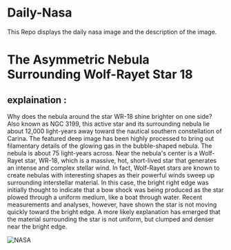 # Daily-Nasa

This Repo displays the daily nasa image and the description of the image.

<!--NASA-->
# The Asymmetric Nebula Surrounding Wolf-Rayet Star 18
## explaination :

Why does the nebula around the star WR-18 shine brighter on one side? Also known as NGC 3199, this active star and its surrounding nebula lie about 12,000 light-years away toward the nautical southern constellation of Carina. The featured deep image has been highly processed to bring out filamentary details of the glowing gas in the bubble-shaped nebula.  The nebula is about 75 light-years across. Near the nebula's center is a Wolf-Rayet star, WR-18, which is a massive, hot, short-lived star that generates an intense and complex stellar wind. In fact, Wolf-Rayet stars are known to create nebulas with interesting shapes as their powerful winds sweep up surrounding interstellar material. In this case, the bright right edge was initially thought to indicate that a bow shock was being produced as the star plowed through a uniform medium, like a boat through water. Recent measurements and analyses, however, have shown the star is not moving quickly toward the bright edge. A more likely explanation has emerged that the material surrounding the star is not uniform, but clumped and denser near the bright edge.

![NASA](https://apod.nasa.gov/apod/image/2211/wr18_woronow_960.jpg)
<!--/NASA-->